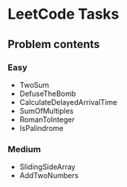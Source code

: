 # LeetCode Tasks
## Problem contents

### Easy
- TwoSum
- DefuseTheBomb
- CalculateDelayedArrivalTime
- SumOfMultiples
- RomanToInteger
- IsPalindrome

### Medium
- SlidingSideArray
- AddTwoNumbers
